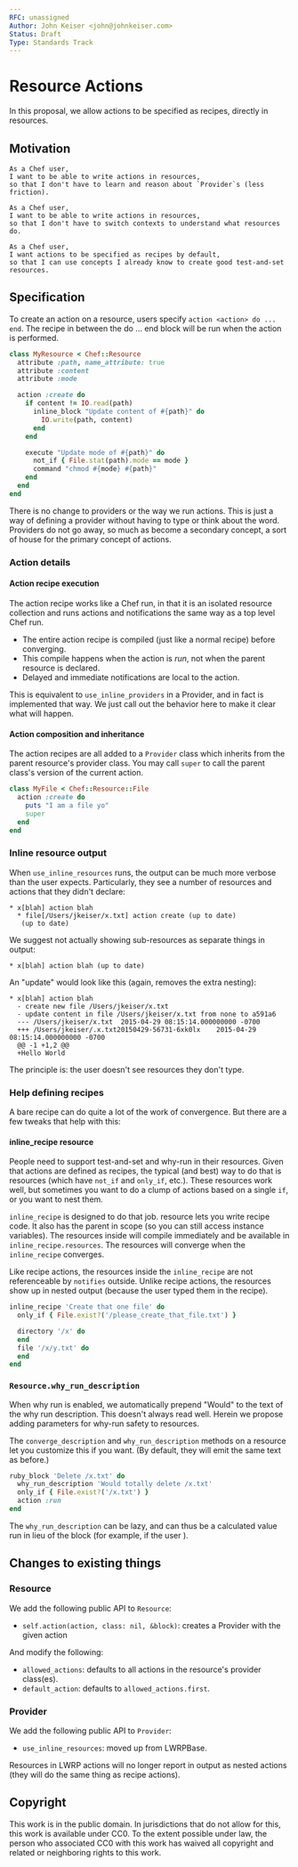 ```yaml
---
RFC: unassigned
Author: John Keiser <john@johnkeiser.com>
Status: Draft
Type: Standards Track
---
```


# Resource Actions

In this proposal, we allow actions to be specified as recipes, directly in resources.

## Motivation

    As a Chef user,
    I want to be able to write actions in resources,
    so that I don't have to learn and reason about `Provider`s (less friction).

    As a Chef user,
    I want to be able to write actions in resources,
    so that I don't have to switch contexts to understand what resources do.

    As a Chef user,
    I want actions to be specified as recipes by default,
    so that I can use concepts I already know to create good test-and-set resources.

## Specification

To create an action on a resource, users specify `action <action> do ... end`.
The recipe in between the do ... end block will be run when the action is
performed.

```ruby
class MyResource < Chef::Resource
  attribute :path, name_attribute: true
  attribute :content
  attribute :mode

  action :create do
    if content != IO.read(path)
      inline_block "Update content of #{path}" do
        IO.write(path, content)
      end
    end

    execute "Update mode of #{path}" do
      not_if { File.stat(path).mode == mode }
      command "chmod #{mode} #{path}"
    end
  end
end
```

There is no change to providers or the way we run actions.  This is just a way
of defining a provider without having to type or think about the word.  Providers
do not go away, so much as become a secondary concept, a sort of house for the
primary concept of actions.

### Action details

#### Action recipe execution

The action recipe works like a Chef run, in that it is an isolated resource
collection and runs actions and notifications the same way as a top level Chef
run.

- The entire action recipe is compiled (just like a normal recipe) before
  converging.
- This compile happens when the action is *run*, not when the parent resource
  is declared.
- Delayed and immediate notifications are local to the action.

This is equivalent to `use_inline_providers` in a Provider, and in fact is
implemented that way.  We just call out the behavior here to make it clear what will happen.

#### Action composition and inheritance

The action recipes are all added to a `Provider` class which inherits from the
parent resource's provider class.  You may call `super` to call the parent
class's version of the current action.

```ruby
class MyFile < Chef::Resource::File
  action :create do
    puts "I am a file yo"
    super
  end
end
```

### Inline resource output

When `use_inline_resources` runs, the output can be much more verbose than the
user expects.  Particularly, they see a number of resources and actions that they didn't declare:

```
* x[blah] action blah
  * file[/Users/jkeiser/x.txt] action create (up to date)
   (up to date)
```

We suggest not actually showing sub-resources as separate things in output:

```
* x[blah] action blah (up to date)
```

An "update" would look like this (again, removes the extra nesting):

```
* x[blah] action blah
  - create new file /Users/jkeiser/x.txt
  - update content in file /Users/jkeiser/x.txt from none to a591a6
  --- /Users/jkeiser/x.txt	2015-04-29 08:15:14.000000000 -0700
  +++ /Users/jkeiser/.x.txt20150429-56731-6xk0lx	2015-04-29 08:15:14.000000000 -0700
  @@ -1 +1,2 @@
  +Hello World
```

The principle is: the user doesn't see resources they don't type.

### Help defining recipes

A bare recipe can do quite a lot of the work of convergence.  But there are a
few tweaks that help with this:

#### inline_recipe resource

People need to support test-and-set and why-run in their resources. Given that
actions are defined as recipes, the typical (and best) way to do that is
resources (which have `not_if` and `only_if`, etc.). These resources work well,
but sometimes you want to do a clump of actions based on a single `if`, or you
want to nest them.

`inline_recipe` is designed to do that job.  resource lets you write recipe
code. It also has the parent in scope (so you can still access instance
variables). The resources inside will compile immediately and be available in
`inline_recipe.resources`.  The resources will converge when the `inline_recipe`
converges.

Like recipe actions, the resources inside the `inline_recipe` are not
referenceable by `notifies` outside.  Unlike recipe actions, the resources show
up in nested output (because the user typed them in the recipe).

```ruby
inline_recipe 'Create that one file' do
  only_if { File.exist?('/please_create_that_file.txt') }

  directory '/x' do
  end
  file '/x/y.txt' do
  end
end
```

### `Resource.why_run_description`

When why run is enabled, we automatically prepend "Would" to the text of the
why run description.  This doesn't always read well.  Herein we propose adding
parameters for why-run safety to resources.

The `converge_description` and `why_run_description` methods on a resource let
you customize this if you want.  (By default, they will emit the same text as
before.)

```ruby
ruby_block 'Delete /x.txt' do
  why_run_description 'Would totally delete /x.txt'
  only_if { File.exist?('/x.txt') }
  action :run
end
```

The `why_run_description` can be lazy, and can thus be a calculated value run
in lieu of the block (for example, if the user ).

## Changes to existing things

### Resource

We add the following public API to `Resource`:

- `self.action(action, class: nil, &block)`: creates a Provider with the given
  action

And modify the following:

- `allowed_actions`: defaults to all actions in the resource's provider class(es).
- `default_action`: defaults to `allowed_actions.first`.

### Provider

We add the following public API to `Provider`:

- `use_inline_resources`: moved up from LWRPBase.

Resources in LWRP actions will no longer report in output as nested actions
(they will do the same thing as recipe actions).

## Copyright

This work is in the public domain. In jurisdictions that do not allow for this,
this work is available under CC0. To the extent possible under law, the person
who associated CC0 with this work has waived all copyright and related or
neighboring rights to this work.
